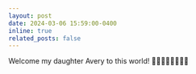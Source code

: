 ```yaml
---
layout: post
date: 2024-03-06 15:59:00-0400
inline: true
related_posts: false
---
```


Welcome my daughter Avery to this world! 🎉🎉🎉🎉🎉🎉🎉🎉
